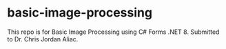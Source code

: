 # basic-image-processing
This repo is for Basic Image Processing using C# Forms .NET 8. Submitted to Dr. Chris Jordan Aliac.

